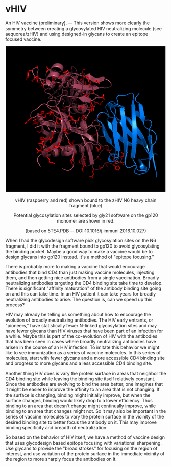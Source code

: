 # vHIV
An HIV vaccine (preliminary). -- This version shows more clearly the symmetry between creating a glycosylated HIV neutralizing molecule (see aequorea/zHIV) and using designed-in glycans to create an epitope focused vaccine.
<p align="center">
  <img src="vHIV2.png" width="500"/>
</p>
<p align="center">
  vHIV (raspberry and red) shown bound to the zHIV N6 heavy chain fragment (blue)
</p>
<p align="center">
  Potential glycosylation sites selected by gly21 software on the gp120 monomer are shown in red.
</p>
<p align="center">
  (based on 5TE4.PDB -- DOI:10.1016/j.immuni.2016.10.027)
</p>
<p>
When I had the glycodesign software pick glycosylation sites on the N6 fragment, I did it with the fragment bound to gp120 to avoid glycosylating the binding pocket. Maybe a good way to make a vaccine would be to design glycans into gp120 instead. It's a method of "epitope focusing."
</p>
<p>
There is probably more to making a vaccine that would encourage antibodies that bind CD4 than just making vaccine molecules, injecting them, and then getting nice antibodies from a single vaccination. Broadly neutralizing antibodies targeting the CD4 binding site take time to develop. There is significant "affinity maturation" of the antibody binding site going on and this can take time. In an HIV patient it can take years for broadly neutralizing antibodies to arise. The question is, can we speed up this process?
</p>
<p>
HIV may already be telling us something about how to encourage the evolution of broadly neutralizing antibodies. The HIV early entrants, or "pioneers," have statistically fewer N-linked glycosylation sites and may have fewer glycans than HIV viruses that have been part of an infection for a while. Maybe this is part of the co-evolution of HIV with the antibodies that has been seen in cases where broadly neutralizing antibodies have arisen in the course of an HIV infection. To imitate this behavior we might like to see immunization as a series of vaccine molecules. In this series of molecules, start with fewer glycans and a more accessible CD4 binding site and progress to more glycans and a less accessible CD4 binding site. 
</p>
<p>
Another thing HIV does is vary the protein surface in areas that neighbor the CD4 binding site while leaving the binding site itself relatively constant. Since the antibodies are evolving to bind the area better, one imagines that it might be easier to improve the affinity to an area that is not changing. If the surface is changing, binding might initially improve, but when the surface changes, binding would likely drop to a lower efficiency. Thus binding to an area that doesn't change might continually improve, while binding to an area that changes might not. So it may also be important in the series of vaccine molecules to vary the protein surface in the vicinity of the desired binding site to better focus the antibody on it. This may improve binding specificity and breadth of neutralization.
</p>
<p>
So based on the behavior of HIV itself, we have a method of vaccine design that uses glycodesign based epitope focusing with variational sharpening. Use glycans to provide the "broad strokes" for focusing on the region of interest, and use variation of the protein surface in the immediate vicinity of the region to more sharply focus the antibodies on it.
</p>
